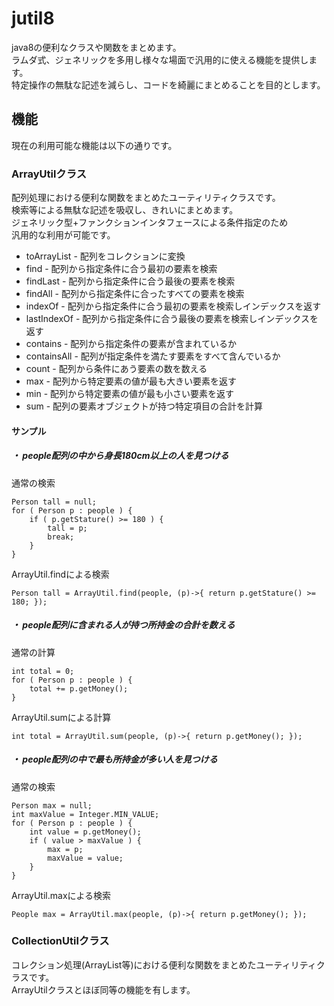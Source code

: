 # jutil8
java8の便利なクラスや関数をまとめます。  
ラムダ式、ジェネリックを多用し様々な場面で汎用的に使える機能を提供します。  
特定操作の無駄な記述を減らし、コードを綺麗にまとめることを目的とします。

## 機能
現在の利用可能な機能は以下の通りです。

### ArrayUtilクラス
配列処理における便利な関数をまとめたユーティリティクラスです。  
検索等による無駄な記述を吸収し、きれいにまとめます。  
ジェネリック型+ファンクションインタフェースによる条件指定のため  
汎用的な利用が可能です。  
* toArrayList - 配列をコレクションに変換
* find - 配列から指定条件に合う最初の要素を検索
* findLast - 配列から指定条件に合う最後の要素を検索
* findAll - 配列から指定条件に合ったすべての要素を検索
* indexOf - 配列から指定条件に合う最初の要素を検索しインデックスを返す
* lastIndexOf - 配列から指定条件に合う最後の要素を検索しインデックスを返す
* contains - 配列から指定条件の要素が含まれているか
* containsAll - 配列が指定条件を満たす要素をすべて含んでいるか
* count - 配列から条件にあう要素の数を数える
* max - 配列から特定要素の値が最も大きい要素を返す
* min - 配列から特定要素の値が最も小さい要素を返す
* sum - 配列の要素オブジェクトが持つ特定項目の合計を計算

#### サンプル
##### ・ people配列の中から身長180cm以上の人を見つける  
通常の検索

    Person tall = null;
    for ( Person p : people ) {
        if ( p.getStature() >= 180 ) {
            tall = p;
            break;
        }
    }
    
ArrayUtil.findによる検索

    Person tall = ArrayUtil.find(people, (p)->{ return p.getStature() >= 180; });

##### ・ people配列に含まれる人が持つ所持金の合計を数える
通常の計算

    int total = 0;
    for ( Person p : people ) {
        total += p.getMoney();
    }

ArrayUtil.sumによる計算

    int total = ArrayUtil.sum(people, (p)->{ return p.getMoney(); });
    
##### ・ people配列の中で最も所持金が多い人を見つける
通常の検索

    Person max = null;
    int maxValue = Integer.MIN_VALUE;
    for ( Person p : people ) {
        int value = p.getMoney();
        if ( value > maxValue ) {
            max = p;
            maxValue = value;
        }
    }
    
ArrayUtil.maxによる検索

    People max = ArrayUtil.max(people, (p)->{ return p.getMoney(); });

### CollectionUtilクラス
コレクション処理(ArrayList等)における便利な関数をまとめたユーティリティクラスです。  
ArrayUtilクラスとほぼ同等の機能を有します。  


